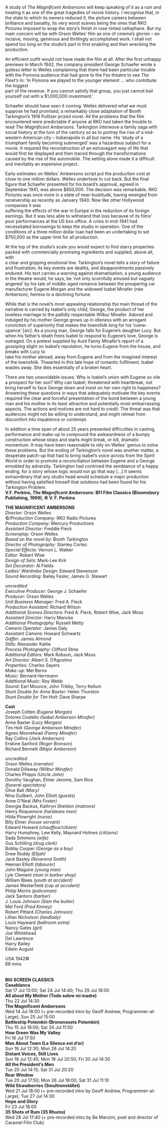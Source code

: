 
A study of _The Magnificent Ambersons_ will keep speaking of it as a ruin and  treating it as one of the great tragedies of movie history. I recognise that, in  
the state to which its owners reduced it, the picture careers between brilliance and banality, its very worst scenes being the ones that RKO Pictures imposed to wrap the story’s finish in rose-tinted cellophane. But my main concern will be with Orson Welles’ film as one of cinema’s glories – an incisive, moving, generous and thrillingly accomplished work. I shall not spend too long on the studio’s part in first enabling and then wrecking the production.

An efficient outfit would not have made the film at all. After the first unhappy previews in March 1942, the company president George Schaefer wrote a gutless letter to Welles complaining that there had been particular trouble with the Pomona audience that had gone to the Fox theatre to see _The Fleet’s In_:  ‘In Pomona we played to the younger element … who contribute the biggest  
part of the revenue. If you cannot satisfy that group, you just cannot bail yourself out with a $1,000,000 investment.’

Schaefer should have seen it coming. Welles delivered what we must suppose he had promised, a remarkably close adaptation of Booth Tarkington’s 1918 Pulitzer prized novel. All the problems that the film encountered were predictable if anyone at RKO had taken the trouble to read _The Magnificent Ambersons_. Tarkington interwove a family saga with social history at the turn of the century so as to portray the rise of a mid-western American city – Indianapolis in all but name. His ‘study of a triumphant family becoming submerged’ was a hazardous subject for a movie. It required the reconstruction of an extravagant way of life that would first be displayed and then traced through the transformations caused by the rise of the automobile. The setting alone made it a difficult and inevitably an expensive project.

Early estimates on Welles’ Ambersons script put the production cost at close to one million dollars. Welles undertook to cut back. But the final figure that Schaefer presented for his board’s approval, agreed in September 1941, was above $850,000. The decision was remarkable. RKO Pictures was once more in a state of near-bustitude, having emerged from receivership as recently as January 1940. Now like other Hollywood companies it was  
suffering the effects of the war in Europe in the reduction of its foreign earnings. But it was less able to withstand that loss because of its films’  
poor performances at the US box office. A crisis in mid-1941 had necessitated borrowings to keep the studio in operation. One of the conditions of a three million dollar loan had been an undertaking to set $750,000 as the upper limit for all production.

At the top of the studio’s scale you would expect to find starry properties packed with commercially promising ingredients and supplied, above all, with  
a clear and gripping emotional line. Tarkington’s novel tells a story of failure and frustration; its key events are deaths, and disappointments passively  
endured. His text carries a warning against dramatisation; a young audience in the theatre would, he says, be ‘not only scornfully amused but vaguely angered’ by his tale of middle-aged romance between the prospering car manufacturer Eugene Morgan and the widowed Isabel Minafer (née Amberson), heiress to a declining fortune.

While that is the novel’s most appealing relationship the main thread of the narrative is carried by Isabel’s only child, George, the product of her loveless marriage to the pallidly respectable Wilbur Minafer. Adored and indulged by his mother George grows up in idleness with an arrogant conviction of superiority that makes the townsfolk long for his ‘come-upance’ [_sic_]. As a young man, George falls for Eugene’s daughter Lucy. But when his father’s death frees Isabel to respond to Eugene’s love, George is outraged. On a pretext supplied by Aunt Fanny Minafer’s report of a gossiping slight on Isabel’s reputation, he turns Eugene from the house, and breaks with Lucy to  
take his mother abroad, away from Eugene and from the imagined interest of  the townsfolk. Thwarted in this late hope of romantic fulfilment, Isabel wastes away. She dies essentially of a broken heart.

There are two unavoidable issues. Why is Isabel’s union with Eugene so vile a prospect for her son? Why can Isabel, threatened with heartbreak, not  
bring herself to face George down and insist on her own right to happiness?  Answering these questions in ways that adequately motivate the key events required the clear and forceful presentation of the bond between a young  man and his mother in its least attractive and potentially most embarrassing aspects. The actions and motives are not hard to credit. The threat was that audiences might not be willing to understand, and might retreat from discomfort into impatience or contempt.

In addition a time span of about 25 years presented difficulties in casting, performance and make-up to compound the awkwardness of a bumpy construction whose stops and starts might break, or kill, dramatic momentum. It may have been reasonable to rely on Welles’ genius to solve  
these problems. But the ending of Tarkington’s novel was another matter, a desperate patch-up that had to bring Isabel’s voice across from the Spirit World in order to promote a reconciliation between Eugene and a George ennobled by adversity. Tarkington had contrived the semblance of a happy ending, for a story whose logic would not go that way […] It seems extraordinary that any studio head would schedule a major production  
without having satisfied himself that solutions had been found for his Tarkington Problem.<br>
**V.F. Perkins, _The Magnificent Ambersons_: BFI Film Classics (Bloomsbury Publishing, 1999), © V. F. Perkins**<br>


**THE MAGNIFICENT AMBERSONS**<br>
_Director:_ Orson Welles<br>
©_/Production Company:_ RKO Radio Pictures<br>
_Production Company:_ Mercury Productions<br>
_Assistant Director:_ Freddie Fleck<br>
_Screenplay:_ Orson Welles<br>
_Based on the novel by:_ Booth Tarkington<br>
_Director of Photography:_ Stanley Cortez<br>
_Special Effects:_ Vernon L. Walker<br>
_Editor:_ Robert Wise<br>
_Design of Sets:_ Mark-Lee Kirk<br>
_Set Decorator:_ Al Fields<br>
_Ladies’ Wardrobe Design:_ Edward Stevenson<br>
_Sound Recording:_ Bailey Fesler, James G. Stewart<br>

_uncredited_<br>
_Executive Producer:_ George J. Schaefer<br>
_Producer:_ Orson Welles<br>
_Unit Business Manager:_ Fred A. Fleck<br>
_Production Assistant:_ Richard Wilson<br>
_Additional Scenes Directors:_ Fred A. Fleck, Robert Wise, Jack Moss<br>
_Assistant Director:_ Harry Mancke<br>
_Additional Photography:_ Russell Metty<br>
_Camera Operator:_ James Daly<br>
_Assistant Camera:_ Howard Schwartz<br>
_Gaffer:_ James Almond<br>
_Stills:_ Alexander Kahle<br>
_Process Photography:_ Clifford Stine<br>
_Additional Editors:_ Mark Robson, Jack Moss<br>
_Art Director:_ Albert S. D’Agostino<br>
_Properties:_ Charles Sayers<br>
_Make-up:_ Mel Berns<br>
_Music:_ Bernard Herrmann<br>
_Additional Music:_ Roy Webb<br>
_Sound:_ Earl Mounce, John Tribby, Terry Kellum<br>
_Stunt Double for Anne Baxter:_ Helen Thurston<br>
_Stunt Double for Tim Holt:_ Dave Sharpe<br>

**Cast**<br>
Joseph Cotten _(Eugene Morgan)_<br>
Dolores Costello _(Isabel Amberson Minafer)_<br>
Anne Baxter _(Lucy Morgan)_<br>
Tim Holt _(George Amberson Minafer)_<br>
Agnes Moorehead _(Fanny Minafer)_<br>
Ray Collins _(Jack Amberson)_<br>
Erskine Sanford _(Roger Bronson)_<br>
Richard Bennett _(Major Amberson)_<br>

_uncredited_<br>
Orson Welles _(narrator)_<br>
Donald Dillaway _(Wilbur Minafer)_<br>
Charles Phipps _(Uncle John)_<br>
Dorothy Vaughan, Elmer Jerome, Sam Rice  <br>_(funeral spectators)_<br>
Olive Ball _(Mary)_<br>
Nina Guilbert, John Elliott _(guests)_<br>
Anne O’Neal _(Mrs Foster)_<br>
Georgia Backus, Kathryn Sheldon _(matrons)_<br>
Henry Roquemore _(hardware man)_<br>
Hilda Plowright _(nurse)_<br>
Billy Elmer _(house servant)_<br>
Edward Howard _(chauffeur/citizen)_<br>
Harry Humphrey, Lew Kelly, Maynard Holmes _(citizens)_<br>
Sada Simmons _(wife)_<br>
Gus Schilling _(drug clerk)_<br>
Bobby Cooper _(George as a boy)_<br>
Drew Roddy _(Elijah)_<br>
Jack Baxley _(Reverend Smith)_<br>
Heenan Elliott _(labourer)_<br>
John Maguire _(young man)_<br>
Lyle Clement _(man in barber shop)_<br>
William Blees _(youth at accident)_<br>
James Westerfield _(cop at accident)_<br>
Philip Morris _(policeman)_<br>
Jack Santoro _(barber)_<br>
J. Louis Johnson _(Sam the butler)_<br>
Mel Ford _(Fred Kinney)_<br>
Robert Pittard _(Charles Johnson)_<br>
Lillian Nicholson _(landlady)_<br>
Louis Hayward _(ballroom extra)_<br>
Nancy Gates _(girl)_<br>
Joe Whitehead<br>
Del Lawrence<br>
Harry Bailey<br>
Edwin August<br>

USA 1942©<br>
88 mins<br>
<br><br>
**BIG SCREEN CLASSICS**<br>
**Casablanca**<br>
Sat 17 Jul 13:00; Sat 24 Jul 14:40; Thu 29 Jul 18:00<br>
**All about My Mother (Todo sobre mi madre)**<br>
Thu 22 Jul 14:30<br>
**The Magnificent Ambersons**<br>
Wed 14 Jul 18:00 (+ pre-recorded intro by Geoff Andrew, Programmer-at-Large);  Sun 25 Jul 15:00<br>
**Battleship Potemkin (Bronenosets Potemkin)**<br>
Thu 15 Jul 18:00; Sat 24 Jul 11:50<br>
**How Green Was My Valley**<br>
Fri 16 Jul 17:50<br>
**Man About Town (Le Silence est d’or)**<br>
Sun 18 Jul 12:30;  Mon 26 Jul 14:20<br>
**Distant Voices, Still Lives**<br>
Sun 18 Jul 12:45; Mon 19 Jul 20:50; Fri 30 Jul 14:30<br>
**All the President’s Men**<br>
Tue 20 Jul 14:15; Sat 31 Jul 20:20<br>
**Rear Window**<br>
Tue 20 Jul 17:50; Mon 26 Jul 18:00; Sat 31 Jul 11:10<br>
**Wild Strawberries (Smultronstället)**<br>
Wed 21 Jul 18:00 (+ pre-recorded intro by Geoff Andrew, Programmer-at-Large); Tue 27 Jul 14:30<br>
**Hope and Glory**<br>
Fri 23 Jul 18:00<br>
**35 Shots of Rum (35 Rhums)**<br>
Wed 28 Jul 17:40 (+ pre-recorded intro by Be Manzini, poet and director of Caramel Film Club)<br>
<!--stackedit_data:
eyJoaXN0b3J5IjpbLTYzODU4NDM2NywtMTIyMTkwNzIwMiwxNT
k1OTMzNjA1LC0xNTkwMTU3MDM5XX0=
-->